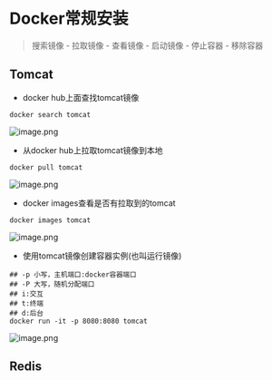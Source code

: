 # Docker常规安装

> 搜索镜像 - 拉取镜像 - 查看镜像 - 启动镜像 - 停止容器 - 移除容器


## Tomcat

* docker hub上面查找tomcat镜像

```shell
docker search tomcat
```

![image.png](./assets/1715452842276-image.png)


* 从docker hub上拉取tomcat镜像到本地

```shell
docker pull tomcat
```

![image.png](./assets/1715453264151-image.png)


* docker images查看是否有拉取到的tomcat

```shell
docker images tomcat
```

![image.png](./assets/1715453384246-image.png)


* 使用tomcat镜像创建容器实例(也叫运行镜像)

```shell
## -p 小写，主机端口:docker容器端口
## -P 大写，随机分配端口
## i:交互
## t:终端
## d:后台
docker run -it -p 8080:8080 tomcat
```


![image.png](./assets/1715453589438-image.png)















## Redis
